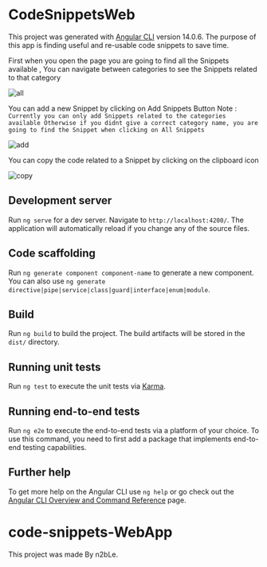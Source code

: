 # CodeSnippetsWeb

This project was generated with [Angular CLI](https://github.com/angular/angular-cli) version 14.0.6.
The purpose of this app is finding useful and re-usable code snippets to save time.

First when you open the page you are going to find all the Snippets available ,
You can navigate between categories to see the Snippets related to that category 

![all](https://user-images.githubusercontent.com/44553489/180242052-4023e328-42f6-40b6-b309-52687b02b7d9.png)


You can add a new Snippet by clicking on Add Snippets Button
Note  : `Currently you can only add Snippets related to the categories available Otherwise if you didnt give a correct category name, you are going to find the Snippet when clicking on All Snippets`

![add](https://user-images.githubusercontent.com/44553489/180218281-b88ac9e5-266c-4b7f-863c-46d6a791f2c4.png)

You can copy the code related to a Snippet by clicking on the clipboard icon

![copy](https://user-images.githubusercontent.com/44553489/180218286-0abc72ee-6a34-4e3b-b985-68c56234d3be.png)



## Development server

Run `ng serve` for a dev server. Navigate to `http://localhost:4200/`. The application will automatically reload if you change any of the source files.

## Code scaffolding

Run `ng generate component component-name` to generate a new component. You can also use `ng generate directive|pipe|service|class|guard|interface|enum|module`.

## Build

Run `ng build` to build the project. The build artifacts will be stored in the `dist/` directory.

## Running unit tests

Run `ng test` to execute the unit tests via [Karma](https://karma-runner.github.io).

## Running end-to-end tests

Run `ng e2e` to execute the end-to-end tests via a platform of your choice. To use this command, you need to first add a package that implements end-to-end testing capabilities.

## Further help

To get more help on the Angular CLI use `ng help` or go check out the [Angular CLI Overview and Command Reference](https://angular.io/cli) page.
# code-snippets-WebApp
This project was made By n2bLe.
